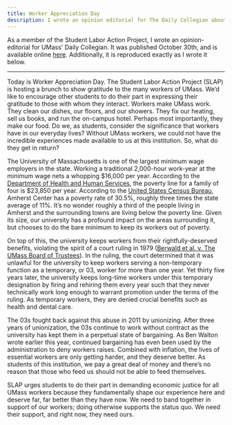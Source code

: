 ```yaml
---
title: Worker Appreciation Day
description: I wrote an opinion editorial for The Daily Collegian about UMass dining workers.
---
```


As a member of the Student Labor Action Project, I wrote an opinion-editorial for UMass' Daily Collegian. It was published October 30th, and is available online [here](http://dailycollegian.com/2014/10/30/appreciating-campus-workers/). Additionally, it is reproduced exactly as I wrote it below.

-----------
Today is Worker Appreciation Day. The Student Labor Action Project (SLAP) is hosting a brunch to show gratitude to the many workers of UMass. We’d like to encourage other students to do their part in expressing their gratitude to those with whom they interact. Workers make UMass work. They clean our dishes, our floors, and our showers. They fix our heating, sell us books, and run the on-campus hotel. Perhaps most importantly, they make our food. Do we, as students, consider the significance that workers have in our everyday lives? Without UMass workers, we could not have the incredible experiences made available to us at this institution. So, what do they get in return?

The University of Massachusetts is one of the largest minimum wage employers in the state. Working a traditional 2,000-hour work-year at the minimum wage nets a whopping $16,000 per year. According to the [Department of Health and Human Services](http://aspe.hhs.gov/poverty/14poverty.cfm), the poverty line for a family of four is $23,850 per year. According to the [United States Census Bureau](http://quickfacts.census.gov/qfd/states/25/2501360.html), Amherst Center has a poverty rate of 30.5%, roughly three times the state average of 11%. It’s no wonder roughly a third of the people living in Amherst and the surrounding towns are living below the poverty line. Given its size, our university has a profound impact on the areas surrounding it, but chooses to do the bare minimum to keep its workers out of poverty.
    
On top of this, the university keeps workers from their rightfully-deserved benefits, violating the spirit of a court ruling in 1979 ([Berwald et al. v. The UMass Board of Trustees](https://www.dropbox.com/s/jql67cos5zn3nni/Berwald%20v.%20Board%20of%20Trustees.pdf?dl=0)). In the ruling, the court determined that it was unlawful for the university to keep workers serving a non-temporary function as a temporary, or 03, worker for more than one year. Yet thirty five years later, the university keeps long-time workers under this temporary designation by firing and rehiring them every year such that they never technically work long enough to warrant promotion under the terms of the ruling. As temporary workers, they are denied crucial benefits such as health and dental care. 
    
The 03s fought back against this abuse in 2011 by unionizing. After three years of unionization, the 03s continue to work without contract as the university has kept them in a perpetual state of bargaining. As Ben Walton wrote earlier this year, continued bargaining has even been used by the administration to deny workers raises. Combined with inflation, the lives of essential workers are only getting harder, and they deserve better. As students of this institution, we pay a great deal of money and there’s no reason that those who feed us should not be able to feed themselves.

SLAP urges students to do their part in demanding economic justice for all UMass workers because they fundamentally shape our experience here and deserve far, far better than they have now. We need to band together in support of our workers; doing otherwise supports the status quo. We need their support, and right now, they need ours. 
